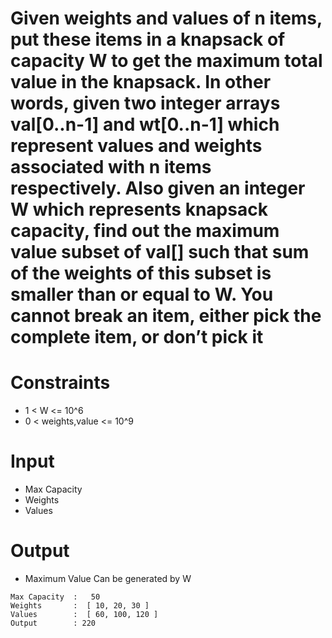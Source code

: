 # Given weights and values of n items, put these items in a knapsack of capacity W to get the maximum total value in the knapsack. In other words, given two integer arrays val[0..n-1] and wt[0..n-1] which represent values and weights associated with n items respectively. Also given an integer W which represents knapsack capacity, find out the maximum value subset of val[] such that sum of the weights of this subset is smaller than or equal to W. You cannot break an item, either pick the complete item, or don’t pick it

# Constraints
-  1 < W <= 10^6
-  0 < weights,value <= 10^9

# Input
- Max Capacity
- Weights
- Values

# Output
- Maximum Value Can be generated by W

```
Max Capacity  :   50
Weights       :  [ 10, 20, 30 ]
Values        :  [ 60, 100, 120 ]
Output        : 220

```

